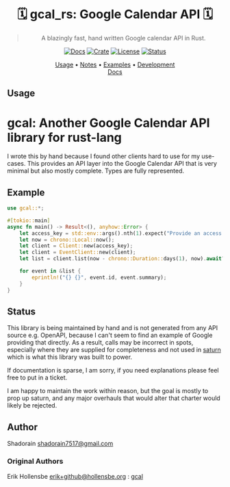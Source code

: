</div>

<div align="center">

<br>

# 🗓️ gcal_rs: Google Calendar API 🗓️

> A blazingly fast, hand written Google calendar API in Rust.

<a href="https://docs.rs/gcal_rs/latest/gcal_rs/"> ![Docs](https://img.shields.io/docsrs/gcal_rs?color=37d4a7&logo=rust&style=for-the-badge)</a>
<a href="https://crates.io/crates/gcal_rs"> ![Crate](https://img.shields.io/crates/v/gcal_rs?color=ff4971&style=for-the-badge)</a>
<a href="/LICENSE"> ![License](https://img.shields.io/badge/license-GPL%20v3-blueviolet?style=for-the-badge)</a>
<a href="#development"> ![Status](https://img.shields.io/badge/status-WIP-informational?style=for-the-badge&color=ff69b4) </a>

[Usage](#usage)
•
[Notes](#notes)
•
[Examples](#examples)
•
[Development](#development)
<br>
[Docs](https://docs.rs/shadocal/latest/shadocal/)

</div>

## Usage

# gcal: Another Google Calendar API library for rust-lang

I wrote this by hand because I found other clients hard to use for my use-cases. This provides an API layer into the Google Calendar API that is very minimal but also mostly complete. Types are fully represented.

## Example

```rust
use gcal::*;

#[tokio::main]
async fn main() -> Result<(), anyhow::Error> {
    let access_key = std::env::args().nth(1).expect("Provide an access key");
    let now = chrono::Local::now();
    let client = Client::new(access_key);
    let client = EventClient::new(client);
    let list = client.list(now - chrono::Duration::days(1), now).await?;

    for event in &list {
        eprintln!("{} {}", event.id, event.summary);
    }
}
```

## Status

This library is being maintained by hand and is not generated from any API source e.g. OpenAPI, because I can't seem to find an example of Google providing that directly. As a result, calls may be incorrect in spots, especially where they are supplied for completeness and not used in [saturn](https://github.com/erikh/saturn) which is what this library was built to power.

If documentation is sparse, I am sorry, if you need explanations please feel free to put in a ticket.

I am happy to maintain the work within reason, but the goal is mostly to prop up saturn, and any major overhauls that would alter that charter would likely be rejected.

## Author

Shadorain <shadorain7517@gmail.com>

### Original Authors

Erik Hollensbe <erik+github@hollensbe.org> : [gcal](https://github.com/erikh/gcal)
